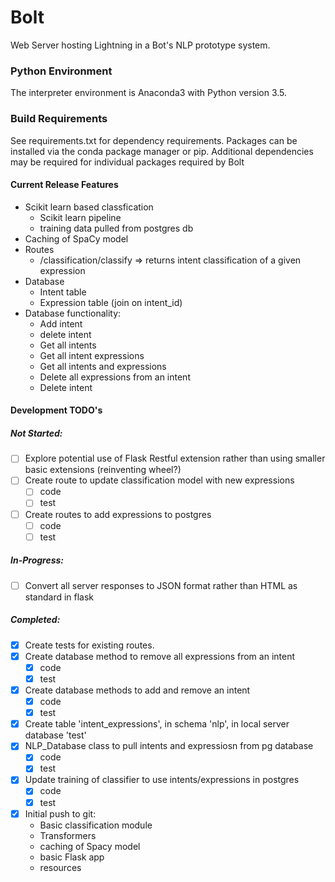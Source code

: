 # Bolt
Web Server hosting Lightning in a Bot's NLP prototype system.

### Python Environment
The interpreter environment is Anaconda3 with Python version 3.5.

### Build Requirements
See requirements.txt for dependency requirements.
Packages can be installed via the conda package manager or pip.
Additional dependencies may be required for individual packages required by Bolt

#### Current Release Features
- Scikit learn based classfication
	- Scikit learn pipeline
	- training data pulled from postgres db
- Caching of SpaCy model
- Routes
	- /classification/classify => returns intent classification of a given expression
- Database
	- Intent table
	- Expression table (join on intent_id)
- Database functionality:
	- Add intent
	- delete intent
	- Get all intents
	- Get all intent expressions
	- Get all intents and expressions
	- Delete all expressions from an intent
	- Delete intent

#### Development TODO's

##### Not Started:

- [ ] Explore potential use of Flask Restful extension rather than using smaller basic extensions (reinventing wheel?)
- [ ] Create route to update classification model with new expressions
	- [ ] code
	- [ ] test
- [ ] Create routes to add expressions to postgres
	- [ ] code
	- [ ] test

##### In-Progress:
- [ ] Convert all server responses to JSON format rather than HTML as standard in flask

##### Completed:
- [x] Create tests for existing routes.
- [x] Create database method to remove all expressions from an intent
	- [x] code
	- [x] test
- [x] Create database methods to add and remove an intent
	- [x] code
	- [x] test 
- [x] Create table 'intent_expressions', in schema 'nlp', in local server database 'test'
- [x] NLP_Database class to pull intents and expressiosn from pg database
	- [x] code
	- [x] test
- [x] Update training of classifier to use intents/expressions in postgres
	- [x] code
	- [x] test
- [x] Initial push to git:
	- Basic classification module
	- Transformers
	- caching of Spacy model
	- basic Flask app
	- resources